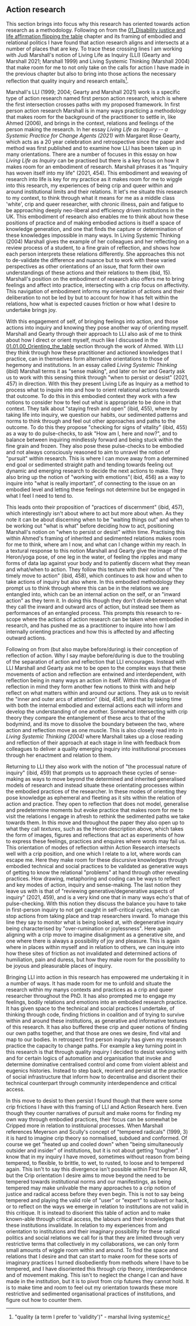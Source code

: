 ## Action research

This section brings into focus why this research has oriented towards action research as a methodology. Following on from the [01_Disability justice and life affirmation flipping the table](../../01_Disability_justice_and_life_affirmation_flipping_the_table/01_Disability%20justice%20and%20life%20affirmation%20flipping%20the%20table.md) chapter and its framing of embodied and relational politics I have found that action research aligns and intersects at a number of places that are key. To trace these crossing lines I am working with Judi Marshall's notion of Living Life as Inquiry (LLI) (Gearty and Marshall 2021; Marshall 1999) and Living Systemic Thinking (Marshall 2004) that make room for me to not only take on the calls for action I have made in the previous chapter but also to bring into those actions the necessary reflection that quality inquiry and research entails[^q1].

Marshall's LLI (1999; 2004; Gearty and Marshall 2021) work is a specific type of action research named first person action research, which is where the first intersection crosses paths with my proposed framework. In first person action research Marshall is in many ways practicing a methodology that makes room for the background of the practitioner to settle in, like Ahmed (2006), and brings in the context, relations and feelings of the person making the research. In her essay *Living Life as Inquiry -- a Systemic Practice for Change Agents (2021)* with Margaret Rose Gearty, which acts as a 20 year celebration and retrospective since the paper and method was first published and to examine how LLI has been taken up in many orientations. There are a number of focuses in this essay on how *Living Life as Inquiry* can be practised but there is a key focus on how it makes room for an embodiment of research. Marshall phrases it as "Inquiry has woven itself into my life" (2021, 454). This embodiment and weaving of research into life is key for my practice as it makes room for me to wiggle into this research, my experiences of being crip and queer within and around institutional limits and their relations. It let's me situate this research to my context, to think through what it means for me as a middle class 'white', crip and queer researcher, with chronic illness, pain and fatigue to be approaching deeply neo-liberal and efficiency driven institutions in the UK. This embodiment of research also enables me to think about how these positions of practice and of making embodied actions is itself a space of knowledge generation, and one that finds the capture or determination of these knowledges impossible in many ways. In Living Systemic Thinking (2004) Marshall gives the example of her colleagues and her reflecting on a review process of a student, to a fine grain of reflection, and shows how each person interprets these relations differently. She approaches this not to de-validate the difference and nuance but to work with these varied perspectives as other orientations of an issue, that form their own understandings of these actions and their relations to them (ibid, 15). Marshall's position on the embodiment of research also offers me to bring feelings and affect into practice, intersecting with a crip focus on affectivity. This navigation of embodiment informs my orientation of actions and their deliberation to not be led by but to account for how it has felt within the relations, how what is expected causes friction or how what I desire to undertake brings joy.

With this engagement of self, of bringing feelings into action, and those actions into inquiry and knowing they pose another way of orienting myself. Marshall and Gearty through their approach to LLI also ask of me to think about how I direct or orient myself, much like I discussed in the [01.01.00_Orienting_the_table](../../01_Disability_justice_and_life_affirmation_flipping_the_table/01_entries/01.01.00_Orienting_the_table.md) section through the work of Ahmed. With LLI they think through how these practitioner and actioned knowledges that I practice, can in themselves form alternative orientations to those of hegemony and institutions. In an essay called *Living Systemic Thinking* (ibid) Marshall terms it as "sense making", and later on her and Gearty ask us to work with this sensing think through "when to persist or desist" (2021, 457) in direction. With this they present Living Life as Inquiry as a method to process what to inquire into and how to orient relational actions towards that outcome. To do this in this embodied context they work with a few notions to consider how to feel out what is appropriate to be done in that context. They talk about "staying fresh and open" (ibid, 455), where by taking life into inquiry, we question our habits, our sedimented patterns and norms to think through and feel out other approaches and paths to the outcome. To do this they propose "checking for signs of vitality" (ibid, 455) as a way to do pulse-checks, to ask "How am I, here and now?", and to balance between inquiring mindlessly forward and being stuck within the fine grain and frozen. They also pose these pulse-checks to be embodied and not always consciously reasoned to aim to unravel the notion of "pursuit" within research. This is where I can move away from a determined end goal or sedimented straight path and tending towards feeling out dynamic and emerging research to decide the next actions to make. They also bring up the notion of "working with emotions"( ibid, 456) as a way to inquire into "what is really important", of connecting to the issue on an embodied level and letting these feelings not determine but be engaged in what I feel I need to tend to.

This leads onto their proposition of "practices of discernment" (ibid, 457), which interestingly isn't about where to act but more about when. As they note it can be about discerning when to be "waiting things out" and when to be working out "what is what" before deciding how to act, positioning Marshall's notion on "when to persist or desist" within time. Practising this within Ahmed's framing of inherited and sedimented relations makes room for me to think, where am I now, and what can I change within my reach. In a textural response to this notion Marshall and Gearty give the image of the Heron/yoga pose, of one leg in the water, of feeling the ripples and many forms of data lap against your body and to patiently discern what they mean and what/when to action. They follow this texture with their notion of "the timely move to action" (ibid, 458), which continues to ask how and when to take actions of inquiry but also where. In this embodied methodology they prompt us to think through where this can be in the relations we are entangled into, which can be an internal action on the self, or an "inward action" as they term it. In doing this though they don't divide between what they call the inward and outward arcs of action, but instead see them as performances of an entangled process. This prompts this research to re-scope where the actions of action research can be taken when embodied in research, and has pushed me as a practitioner to inquire into how I am internally orienting practices and how this is affected by and affecting outward actions.

Following on from (but also maybe before/during) is their conception of reflection of action. Why I say maybe before/during is due to the troubling of the separation of action and reflection that LLI encourages. Instead with LLI Marshall and Gearty ask me to be open to the complex ways that these movements of action and reflection are entwined and interdependent, with reflection being in many ways an action in itself. Within this dialogue of reflection in mind they form another few notions to think with and help reflect on what matters within and around our actions. They ask us to revisit the "inner and outer arcs of attention" (ibid, 458), and that by taking time with both the internal embodied and external actions each will inform and develop the understanding of one another. Somewhat intersecting with crip theory they compare the entanglement of these arcs to that of the bodymind, and its move to dissolve the boundary between the two, where action and reflection move as one muscle. This is also closely read into in *Living Systemic Thinking (2004)* where Marshall takes up a close reading and reflection of their approach at each stage in line with feedback from colleagues to deliver a quality emerging inquiry into institutional processes through her enactment and relation to them.

Returning to LLI they also work with the notion of "the processual nature of inquiry" (ibid, 459) that prompts us to approach these cycles of sense-making as ways to move beyond the determined and inherited generalised models of research and instead situate these orientating processes within the embodied practices of the researcher. In these modes of orienting they pose knowledge as ephemeral and fleeting as it sits within the relation of action and practice. They open to reflection that does not model, generalise and predetermine moments but evoke practice that makes room for me to visit the relations I engage in afresh to rethink the sedimented paths we take towards them. In this move and throughout the paper they also open up to what they call *textures*, such as the Heron description above, which takes the form of images, figures and reflections that act as experiments of how to express these feelings, practices and enquires where words may fail us. This orientation of modes of reflection within Action Research intersects well with a crip position, and one which I relate to a lot, where words can escape me. Here they make room for these discursive knowledges through embodied technical and social practices to be validated as generative ways of getting to know the relational "problems" at hand through other revealing practices. How drawing, metaphoring and coding can be ways to reflect and key modes of action, inquiry and sense-making. The last notion they leave us with is that of "reviewing generative/degenerative aspects of inquiry" (2021, 459), and is a very kind one that in many ways echo's that of pulse-checking. With this notion they discuss the balance you have to take in first-person inquiry to not get caught in self-critical cycles, which can stop actions from taking place and trap researchers inward. To manage this line they say to monitor what is being looked at, with degenerative inquiry being characterised by "over-rumination or joylessness". Here again aligning with a crip move to imagine disalignment as a generative site, and one where there is always a possibility of joy and pleasure. This is again where in places within myself and in relation to others, we can inquire into how these sites of friction as not invalidated and determined actions of humiliation, pain and duress, but how they make room for the possibility to be joyous and pleasurable places of inquiry.

Bringing LLI into action in this research has empowered me undertaking it in a number of ways. It has made room for me to unfold and situate the research within my manys contexts and practices as a crip and queer researcher throughout the PhD. It has also prompted me to engage my feelings, bodily relations and emotions into an embodied research practice. It has given space to the technical and social practices I undertake, of thinking through code, finding frictions in coalition and of trying to survive within and around these institutions, as generative and informative textures of this research. It has also buffered these crip and queer notions of finding our own paths together, and that those are ones we desire, find vital and map to our bodies. In retrospect first person inquiry has given my research practice the capacity to change paths. For example a key turning point in this research is that through quality inquiry I decided to desist working with and for certain logics of automation and organisation that invoke and determine dominative centralised control and come from violent ableist and eugenics histories. Instead to step back, reorient and persist at the practice of social infrastructure that inform how to decentralise and disorient their technical counterpart through community interdependence and critical access.

In this move to desist to then persist I found though that there were some crip frictions I have with this framing of LLI and Action Research here. Even though they counter narratives of pursuit and make rooms for finding my own way through embodied practices, their focus can be somewhat be Cripped more in relation to instituional processes. When Marshall references Meyerson and Scully's concept of "tempered radicals" (1999, 3) it is hard to imagine crip theory so normalised, subdued and conformed. Of course we get "heated up and cooled down" when "being simultaneously outsider and insider" of institutions, but it is not about getting "tougher". I know that in my inquiry I have moved, sometimes without reason from being tempered, to flexible, to brittle, to wet, to rusted, to loose and to tempered again. This isn't to say this divergence isn't possible within First Person AR, but the Crip orientation I desire aims to move beyond the need to be tempered towards institutional norms and our manifestings, as being tempered may make unlivable the many approaches to a crip notion of justice and radical access before they even begin. This is not to say being tempered and playing the valid role of "user" or "expert" to subvert or hack, or to reflect on the ways we emerge in relation to institutions are not valid in this critique. It is instead to disorient this table of action and to make known-able through critical access, the labours and their knowledges that these institutions invalidate. In relation to my experiences from and orientation to institutions and their imaginary possibility for these radical politics and social relations we call for is that they are limited through very restrictive terms that collectively in my collaborations, we can only form small amounts of wiggle room within and around. To find the space and relations that I desire and that can start to make room for these sorts of imaginary practices I turned disobediently from methods where I have to be tempered, and I have disoriented this through crip theory, interdependence and of movement making. This isn't to neglect the change I can and have made in the institution, but it is to pivot from crip futures they cannot hold. It is to make time and room to feel out my orientation towards these more restrictive and sedimented organisational practices of institutions, and figure out how to counter them. 


[^q1]: "quality (a term I prefer to 'validity')" - marshal living systemic
